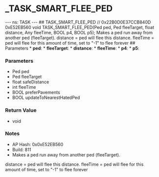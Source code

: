 # _TASK_SMART_FLEE_PED

--- ns: TASK --- ## TASK_SMART_FLEE_PED  // 0x22B0D0E37CCB840D 0xE52EB560 void TASK_SMART_FLEE_PED(Ped ped, Ped fleeTarget, float distance, Any fleeTime, BOOL p4, BOOL p5);  Makes a ped run away from another ped (fleeTarget). distance = ped will flee this distance. fleeTime = ped will flee for this amount of time, set to "-1" to flee forever  ## Parameters * **ped**: * **fleeTarget**: * **distance**: * **fleeTime**: * **p4**: * **p5**:

### Parameters
* Ped ped
* Ped fleeTarget
* float safeDistance
* int fleeTime
* BOOL preferPavements
* BOOL updateToNearestHatedPed

### Return Value
* void

### Notes
* AP Hash: 0x0xE52EB560
* Build: 811
* Makes a ped run away from another ped (fleeTarget).

distance = ped will flee this distance.
fleeTime = ped will flee for this amount of time, set to "-1" to flee forever

